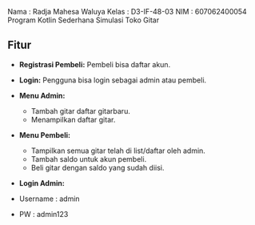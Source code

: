 Nama : Radja Mahesa Waluya
Kelas : D3-IF-48-03
NIM : 607062400054
Program Kotlin Sederhana Simulasi Toko Gitar

## Fitur

- **Registrasi Pembeli:** Pembeli bisa daftar akun.
- **Login:** Pengguna bisa login sebagai admin atau pembeli.
- **Menu Admin:**
    - Tambah gitar daftar gitarbaru.
    - Menampilkan daftar gitar.
- **Menu Pembeli:**
    - Tampilkan semua gitar telah di list/daftar oleh admin.
    - Tambah saldo untuk akun pembeli.
    - Beli gitar dengan saldo yang sudah diisi.
      
- **Login Admin:**
- Username : admin
- PW : admin123
